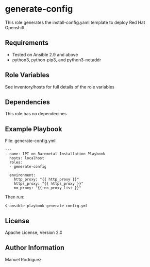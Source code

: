 generate-config
=========

This role generates the install-config.yaml template to deploy Red Hat Openshift

Requirements
------------

- Tested on Ansible 2.9 and above
- python3, python-pip3, and python3-netaddr

Role Variables
--------------

See inventory/hosts for full details of the role variables


Dependencies
------------

This role has no dependecines

Example Playbook
----------------

File: generate-config.yml
```
---
- name: IPI on Baremetal Installation Playbook
  hosts: localhost
  roles:
  - generate-config

  environment:
    http_proxy: "{{ http_proxy }}"
    https_proxy: "{{ https_proxy }}"
    no_proxy: "{{ no_proxy_list }}"
```

Then run:
```
$ ansible-playbook generate-config.yml

```

License
-------

Apache License, Version 2.0

Author Information
------------------

Manuel Rodriguez
